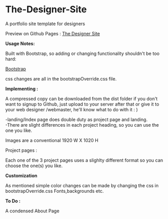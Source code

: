 # The-Designer-Site
A portfolio site template for designers

Preview on Github Pages :
<a href="http://kenoleon.github.io/The-Designer-Site/" target="_blank">The Designer Site</a>

<b>Usage Notes:</b>

Built with Bootstrap, so adding or changing functionality shouldn't be too hard:

<a href="http://getbootstrap.com" target="_blank">Bootstrap</a>

css changes are all in the bootstrapOverride.css file.

<b>Implementing :</b>

A compressed copy can be downloaded from the dist folder if you don't want to signup to Github, just upload
to your server after that or give it to your web designer /webmaster, he'll know what to do with it : )

-landing/Index page does double duty as project page and landing.
<br/>
-There are slight differences in each project heading, so you can use the one you like.

Images are a conventional 1920 W X 1020 H

Project pages :

Each one of the 3 project pages uses a slighlty different format so you can choose the one(s) you like.


<b> Customization </b>

As mentioned simple color changes can be made by changing the css in bootstrapOverride.css
Fonts,backgrounds etc.


<b> To Do :</b>

A condensed About Page
